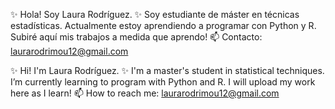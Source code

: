  ✨ Hola! Soy Laura Rodríguez. ✨
 Soy estudiante de máster en técnicas estadísticas.
 Actualmente estoy aprendiendo a programar con Python y R.
 Subiré aquí mis trabajos a medida que aprendo!
 📫 Contacto: laurarodrimou12@gmail.com

 ✨ Hi! I'm Laura Rodríguez. ✨
 I'm a master's student in statistical techniques.
 I’m currently learning to program with Python and R.
 I will upload my work here as I learn!
 📫 How to reach me: laurarodrimou12@gmail.com

<!---
LauraRguez/LauraRguez is a ✨ special ✨ repository because its `README.md` (this file) appears on your GitHub profile.
You can click the Preview link to take a look at your changes.
--->
